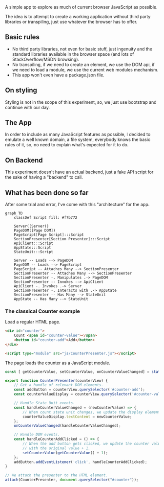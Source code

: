 A simple app to explore as much of current browser JavaScript as possible.

The idea is to attempt to create a working application without third party libraries or transpiling, just use whatever the browser has to offer.

## Basic rules

* No third party libraries, not even for basic stuff, just ingenuity and the standard libraries available in the browser space (and lots of StackOverflow/MSDN browsing).
* No transpiling, if we need to create an element, we use the DOM api, if we need to load a module, we use the current web modules mechanism.
* This app won't even have a package.json file.

## On styling

Styling is not in the scope of this experiment, so, we just use bootstrap and continue with our day.

## The App

In order to include as many JavaScript features as possible, I decided to emulate a well known domain, a file system, everybody knows the basic rules of it, so, no need to explain what's expected for it to do.

## On Backend

This experiment doesn't have an actual backend, just a fake API script for the sake of having a "backend" to call.

## What has been done so far

After some trial and error, I've come with this "architecture" for the app.

```mermaid
graph TD
    classDef Script fill: #f7b772

    Server((Server))
    PageDOM([Page DOM])
    PageScript[Page Script]:::Script
    SectionPresenter[Section Presenter]:::Script
    ApiClient:::Script
    AppState:::Script
    StateUnit:::Script

    Server -- Loads --> PageDOM
    PageDOM -- Loads --> PageScript
    PageScript -- Attaches Many --> SectionPresenter
    SectionPresenter -- Attaches Many --> SectionPresenter
    SectionPresenter -. Manipulates .-> PageDOM
    SectionPresenter -- Invokes --> ApiClient
    ApiClient -. Invokes .-> Server
    SectionPresenter -. Interacts with .-> AppState
    SectionPresenter -- Has Many --> StateUnit
    AppState -- Has Many --> StateUnit
```

### The classical Counter example

Load a regular HTML page.

```html
<div id="counter">
    Count <span id="counter-value"></span>
    <button id="counter-add">Add</button>
</div>

<script type="module" src="js/CounterPresenter.js"></script>
```

The page loads the counter as a JavaScript module.

```javascript
const [ getCounterValue, setCounterValue, onCounterValueChanged] = stateUnit(0);

export function CounterPresenter(counterView) {
    // Get a handle of relevant DOM elements.
    const addButton = counterView.querySelector('#counter-add');
    const counterValueDisplay = counterView.querySelector('#counter-value');

    // Handle State Unit events.
    const handleCounterValueChanged = (newCounterValue) => {
        // When count state unit changes, we update the display element.
        counterValueDisplay.textContent = newCounterValue;
    };
    onCounterValueChanged(handleCounterValueChanged);

    // Handle DOM events.
    const handleCounterAddClicked = () => {
        // When the add button gets clicked, we update the counter value
        // with the original value + 1.
        setCounterValue(getCounterValue() + 1);
    };
    addButton.addEventListener('click', handleCounterAddClicked);
}

// We attach the presenter to the HTML element.
attach(CounterPresenter, document.querySelector("#counter"));
```